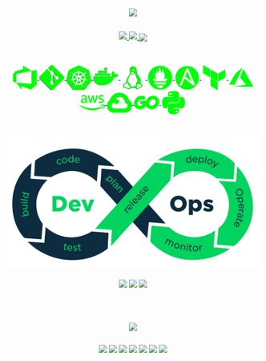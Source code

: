 <h1 align="center">
<img src="https://readme-typing-svg.herokuapp.com?font=Poppins&weight=500&size=27&duration=3000&pause=1000&color=11B300&center=true&vCenter=true&random=false&width=435&lines=Ol%C3%A1%2C+eu+sou+o+Ygor!;Bem+vindo(a)+ao+meu+GitHub!" />
</h1>

###

<div align="center">
  <a href="https://github.com/ynocce">
  <img height="180em" src="https://github-readme-stats.vercel.app/api?username=ynocce&show_icons=true&theme=blue-green&include_all_commits=true&count_private=true&border_color=007a00&title_color=007a00&text_color=ffffff&icon_color=007a00&locale=pt-br&rank_icon=github&show=prs_merged,prs_merged_percentage&hide=issues,contribs"/>
<img height="180em" src="https://github-readme-stats.vercel.app/api/top-langs/?username=ynocce&layout=compact&langs_count=16&theme=blue-green&border_color=007a00&text_color=ffffff&title_color=007a00&locale=pt-br"/>
  <img width=55% align="center"  src="https://github-readme-streak-stats.herokuapp.com?user=ynocce&theme=github-dark&date_format=j%20M%5B%20Y%5D&mode=weekly&border=007a00&ring=007a00&locale=pt_BR"/>
</div>

##

<div align="center" style="display: inline_block"><br>
    <img align="center" alt="AzDevOps" width="50" src=imagens_tecnologias/AzDevOps.png>
    <img align="center" alt="git" width="50" src=imagens_tecnologias/Git.png>
    <img align="center" alt="kubernets" width="50" src=imagens_tecnologias/kubernetes.png>
    <img align="center" alt="docker" width="50" src=imagens_tecnologias/docker1.png>
    <img align="center" alt="linux" width="50" src=imagens_tecnologias/linux.png>
    <img align="center" alt="prometheus" width="50" src=imagens_tecnologias/prometheus.png>
    <img align="center" alt="ansible" width="50" src=imagens_tecnologias/ansible.png>
    <img align="center" alt="terraform" width="50" src=imagens_tecnologias/terraform.png>
    <img align="center" alt="azure" width="50" src=imagens_tecnologias/azure.png>
    <img align="center" alt="aws" width="50" src=imagens_tecnologias/aws1.png>
    <img align="center" alt="gcp" width="50" src=imagens_tecnologias/GCP.png>
    <img align="center" alt="golang" width="50" src=imagens_tecnologias/golang.png>
    <img align="center" alt="python" width="50" src=imagens_tecnologias/python.png>
</div>

##

<div align="center" style="display: inline_block"><br>
    <img align="center" alt="AzDevOps" width="650" src=imagens_tecnologias/devops-process.png>
</div>

###

<div align="center" style="display: inline_block">
  <a href = "mailto:ygorleonardo59@gmail.com"><img src="https://img.shields.io/badge/Gmail-D14836?style=for-the-badge&logo=gmail&logoColor=white" target="_blank"></a>
  <a href="https://www.linkedin.com/in/ygornocce/" target="_blank"><img src="https://img.shields.io/badge/-LinkedIn-%230077B5?style=for-the-badge&logo=linkedin&logoColor=white" target="_blank"></a>  
  <a href = "mailto:ygorleonardo59@outlook.com"><img width= "150" src="https://img.shields.io/badge/Microsoft_Outlook-0078D4?" target="_blank"></a>
</div>


<div align="center" style="display: inline_block"><br>
    <h1 align="center">
    <img src="https://readme-typing-svg.herokuapp.com?font=Poppins&weight=500&size=32&duration=3000&pause=4000&color=11B300&center=true&vCenter=true&random=false&width=435&lines=Meus+Projetos!" />
    </h1>
    <a href = "https://github.com/ynocce/portfolio-CI-CD"><img align="center" src="https://github-readme-stats.vercel.app/api/pin/?username=ynocce&repo=portfolio-CI-CD&theme=vue-dark&description_lines_count=1"/></a>
    <a href = "https://github.com/ynocce/Az-DevOps-Projeto-1"><img align="center" src="https://github-readme-stats.vercel.app/api/pin/?username=ynocce&repo=Az-DevOps-Projeto-1&theme=vue-dark&description_lines_count=1"/></a>
    <img align="center" src="https://github-readme-stats.vercel.app/api/pin/?username=ynocce&repo=Az-DevOps-Projeto-1&theme=vue-dark"/>
    <img align="center" src="https://github-readme-stats.vercel.app/api/pin/?username=ynocce&repo=Az-DevOps-Projeto-1&theme=vue-dark"/>
    <img align="center" src="https://github-readme-stats.vercel.app/api/pin/?username=ynocce&repo=Az-DevOps-Projeto-1&theme=vue-dark"/>
    <img align="center" src="https://github-readme-stats.vercel.app/api/pin/?username=ynocce&repo=Az-DevOps-Projeto-1&theme=vue-dark"/>
    <img align="center" src="https://github-readme-stats.vercel.app/api/pin/?username=ynocce&repo=Az-DevOps-Projeto-1&theme=vue-dark"/>
  
</div>

#
